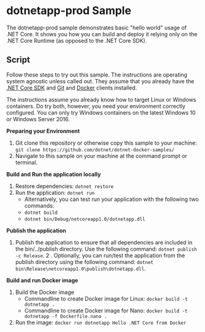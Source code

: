dotnetapp-prod Sample
=====================

The dotnetapp-prod sample demonstrates basic "hello world" usage of .NET Core. It shows you how you can build and deploy it relying only on the .NET Core Runtime (as opposed to the .NET Core SDK).

Script
------

Follow these steps to try out this sample. The instructions are operating system agnostic unless called out. They assume that you already have the [.NET Core SDK](https://dot.net/core) and [Git](https://git-scm.com/downloads) and [Docker](https://www.docker.com/products/docker) clients installed.

The instructions assume you already know how to target Linux or Windows containers. Do try both, however, you need your environment correctly configured. You can only try Windows containers on the latest Windows 10 or Windows Server 2016.

**Preparing your Environment**

1. Git clone this repository or otherwise copy this sample to your machine: `git clone https://github.com/dotnet/dotnet-docker-samples/`
2. Navigate to this sample on your machine at the command prompt or terminal.

**Build and Run the application locally**

1. Restore dependencies: `dotnet restore`
2. Run the application: `dotnet run`
   - Alternatively, you can test run your application with the following two commands:
   - `dotnet build`
   - `dotnet bin/Debug/netcoreapp1.0/dotnetapp.dll`

**Publish the application**

1. Publish the application to ensure that all dependencies are included in the bin/../publish directory. Use the following command: `dotnet publish -c Release`.
2 . Optionally, you can run/test the application from the publish directory using the following command: `dotnet bin\Release\netcoreapp1.0\publish\dotnetapp.dll`. 

**Build and run Docker image**

1. Build the Docker image
   - Commandline to create Docker image for Linux: `docker build -t dotnetapp .`
   - Commandline to create Docker image for Nano: `docker build -t dotnetapp -f Dockerfile.nano .`
2. Run the image: `docker run dotnetapp Hello .NET Core from Docker`
